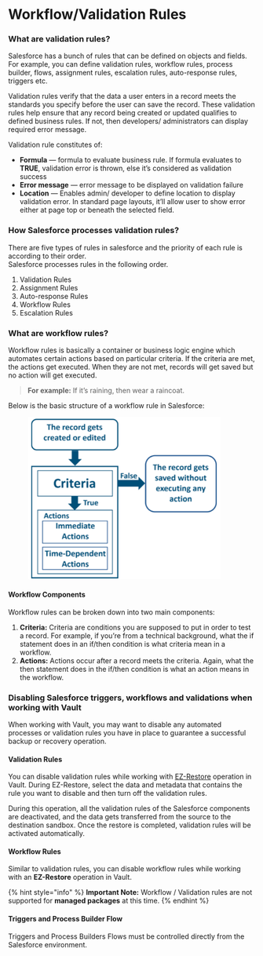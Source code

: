 # Workflow/Validation Rules

### What are validation rules? <a href="#what-are-validation-rules" id="what-are-validation-rules"></a>

Salesforce has a bunch of rules that can be defined on objects and fields. For example, you can define validation rules, workflow rules, process builder, flows, assignment rules, escalation rules, auto-response rules, triggers etc.

Validation rules verify that the data a user enters in a record meets the standards you specify before the user can save the record. These validation rules help ensure that any record being created or updated qualifies to defined business rules. If not, then developers/ administrators can display required error message.

Validation rule constitutes of:

* **Formula** — formula to evaluate business rule. If formula evaluates to **TRUE**, validation error is thrown, else it’s considered as validation success
* **Error message** — error message to be displayed on validation failure
* **Location** — Enables admin/ developer to define location to display validation error. In standard page layouts, it’ll allow user to show error either at page top or beneath the selected field.

### How Salesforce processes validation rules? <a href="#how-salesforce-processes-validation-rules" id="how-salesforce-processes-validation-rules"></a>

There are five types of rules in salesforce and the priority of each rule is according to their order.\
Salesforce processes rules in the following order.

1. Validation Rules
2. Assignment Rules
3. Auto-response Rules
4. Workflow Rules
5. Escalation Rules

### What are workflow rules? <a href="#what-are-workflow-rules" id="what-are-workflow-rules"></a>

Workflow rules is basically a container or business logic engine which automates certain actions based on particular criteria. If the criteria are met, the actions get executed. When they are not met, records will get saved but no action will get executed.

> **For example:** If it’s raining, then wear a raincoat.

Below is the basic structure of a workflow rule in Salesforce:

<figure><img src="../../../.gitbook/assets/image (138).png" alt="" width="393"><figcaption></figcaption></figure>

#### Workflow Components <a href="#workflows-components" id="workflows-components"></a>

Workflow rules can be broken down into two main components:

1. **Criteria:** Criteria are conditions you are supposed to put in order to test a record. For example, if you’re from a technical background, what the if statement does in an if/then condition is what criteria mean in a workflow.
2. **Actions:** Actions occur after a record meets the criteria. Again, what the then statement does in the if/then condition is what an action means in the workflow.

### Disabling Salesforce triggers, workflows and validations when working with Vault <a href="#disabling-salesforce-triggers-workflows-and-validations-when-working-with-vault" id="disabling-salesforce-triggers-workflows-and-validations-when-working-with-vault"></a>

When working with Vault, you may want to disable any automated processes or validation rules you have in place to guarantee a successful backup or recovery operation.

#### Validation Rules <a href="#validation-rules" id="validation-rules"></a>

You can disable validation rules while working with [EZ-Restore](../vault-features/restore/restoring-the-metadata-data-to-the-salesforce-org.md) operation in Vault. During EZ-Restore, select the data and metadata that contains the rule you want to disable and then turn off the validation rules.

During this operation, all the validation rules of the Salesforce components are deactivated, and the data gets transferred from the source to the destination sandbox. Once the restore is completed, validation rules will be activated automatically.

#### Workflow Rules <a href="#workflow-rules" id="workflow-rules"></a>

Similar to validation rules, you can disable workflow rules while working with an **EZ-Restore** operation in Vault.

{% hint style="info" %}
**Important Note:** Workflow / Validation rules are not supported for **managed packages** at this time.
{% endhint %}

#### Triggers and Process Builder Flow <a href="#triggers-and-process-builder-flow" id="triggers-and-process-builder-flow"></a>

Triggers and Process Builders Flows must be controlled directly from the Salesforce environment.
